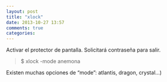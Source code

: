 ```yaml
---
layout: post
title: "xlock"
date: 2013-10-27 13:57
comments: true
categories: 
---
```

Activar el protector de pantalla. Solicitará contraseña para salir.

>$ xlock -mode anemona

Existen muchas opciones de “mode”: atlantis, dragon, crystal...)

